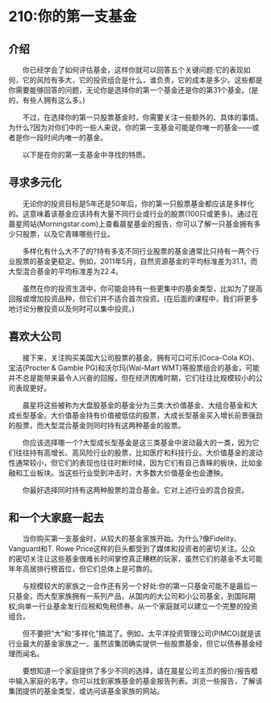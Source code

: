 # 210:你的第一支基金
## 介绍

　　你已经学会了如何评估基金，这样你就可以回答五个关键问题:它的表现如何，它的风险有多大，它的投资组合是什么，谁负责，它的成本是多少。这些都是你需要能够回答的问题，无论你是选择你的第一个基金还是你的第31个基金。(是的，有些人拥有这么多。)

　　不过，在选择你的第一只股票基金时，你需要关注一些额外的、具体的事情。为什么?因为对你们中的一些人来说，你的第一支基金可能是你唯一的基金——或者是你一段时间内唯一的基金。

　　以下是在你的第一支基金中寻找的特质。

## 寻求多元化

　　无论你的投资目标是5年还是50年后，你的第一只股票基金都应该是多样化的。这意味着该基金应该持有大量不同行业或行业的股票(100只或更多)。通过在晨星网站(Morningstar.com)上查看晨星基金的报告，你可以了解一只基金拥有多少只股票，以及它青睐哪些行业。

　　多样化有什么大不了的?持有多支不同行业股票的基金通常比只持有一两个行业股票的基金更稳定。例如，2011年5月，自然资源基金的平均标准差为31.1，而大型混合基金的平均标准差为22.4。

　　虽然在你的投资生涯中，你可能会持有一些更集中的基金类型，比如为了提高回报或增加投资品种，但它们并不适合首次投资。(在后面的课程中，我们将更多地讨论分散投资以及何时可以集中投资。)

## 喜欢大公司

　　接下来，关注购买美国大公司股票的基金。拥有可口可乐(Coca-Cola KO)、宝洁(Procter & Gamble PG)和沃尔玛(Wal-Mart WMT)等股票组合的基金，可能并不总是能带来最令人兴奋的回报，但在经济困难时期，它们往往比规模较小的公司表现更好。

　　晨星将这些被称为大盘股基金的基金分为三类:大价值基金、大组合基金和大成长型基金。大价值基金持有价值被低估的股票，大成长型基金买入增长前景强劲的股票，而大型混合基金则同时持有这两种基金的股票。

　　你应该选择哪一个?大型成长型基金是这三类基金中波动最大的一类，因为它们往往持有高增长、高风险行业的股票，比如医疗和科技行业。大价值基金的波动性通常较小，但它们的表现也往往时断时续，因为它们有自己青睐的板块，比如金融和工业板块。当这些行业受到冲击时，大多数大价值基金也会遭殃。

　　你最好选择同时持有这两种股票的混合基金。它对上述行业的混合投资。

## 和一个大家庭一起去

　　当你购买第一支基金时，从较大的基金家族开始。为什么?像Fidelity、Vanguard和T. Rowe Price这样的巨头都受到了媒体和投资者的密切关注。公众的密切关注让这些基金很难长时间掌控真正糟糕的玩家，虽然它们的基金不太可能年年高居排行榜首位，但它们总体上是可靠的。

　　与规模较大的家族之一合作还有另一个好处:你的第一只基金可能不是最后一只基金，而大型家族拥有一系列产品，从国内的大公司和小公司基金，到国际期权;向单一行业基金发行应税和免税债券。从一个家庭就可以建立一个完整的投资组合。

　　但不要把“大”和“多样化”搞混了。例如，太平洋投资管理公司(PIMCO)就是该行业最大的基金家族之一。虽然该集团确实提供一些股票基金，但它以债券基金经理而闻名。

　　要想知道一个家庭提供了多少不同的选择，请在晨星公司主页的报价/报告框中输入家庭的名字。你可以找到家族基金的基金报告列表。浏览一些报告，了解该集团提供的基金类型，或访问该基金家族的网站。
